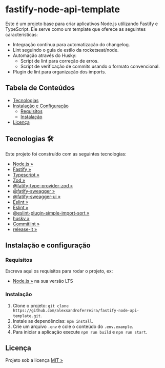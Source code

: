 #  fastify-node-api-template 
Este é um projeto base para criar aplicativos Node.js utilizando Fastify e TypeScript. Ele serve como um template que oferece as seguintes características:
- Integração contínua para automatização do changelog.
- Lint seguindo o guia de estilo da rocketseat/node.
- Automação através do Husky:
    - Script de lint para correção de erros.
    - Script de verificação de commits usando o formato convencional.
- Plugin de lint para organização dos imports.

## Tabela de Conteúdos

- [Tecnologias](#tecnologias)
- [Instalação e Configuração](#instala%C3%A7%C3%A3o-e-configura%C3%A7%C3%A3o)
  - [Requisitos](#requisitos)
  - [Instalação](#instala%C3%A7%C3%A3o)
- [Licença](#licen%C3%A7a)

## Tecnologias 🛠️

Este projeto foi construído com as seguintes tecnologias:

- [Node.js »](https://nodejs.org)
- [Fastify »](https://fastify.dev/)
- [Typescript »](https://www.typescriptlang.org)
- [Zod »](https://zod.dev/)
- [@fatify-type-provider-zod »](https://github.com/turkerdev/fastify-type-provider-zod)
- [@fatify-sweagger »](https://github.com/fastify/fastify-swagger)
- [@fatify-sweagger-ui »](https://github.com/fastify/fastify-swagger-ui)
- [Eslint »](https://eslint.org/docs/latest/)
- [Eslint »](https://github.com/lydell/eslint-plugin-simple-import-sort)
- [@eslint-plugin-simple-import-sort »](https://github.com/Rocketseat/eslint-config-rocketseat)
- [husky »](https://typicode.github.io/husky/)
- [Commitlint »](https://commitlint.js.org/)
- [release-it »](https://github.com/release-it/release-it)

## Instalação e configuração

### Requisitos

Escreva aqui os requisitos para rodar o projeto, ex:

- [Node.js »](https://nodejs.org/en/download) na sua versão LTS

### Instalação

1. Clone o projeto: `git clone https://github.com/alexsandroferreira/fastify-node-api-template.git`.
2. Instale as dependências: `npm install`.
3. Crie um arquivo `.env` e cole o conteúdo do `.env.example`. 
4. Para iniciar a aplicação execute `npm run build` e `npm run start`.

## Licença

Projeto sob a licença [MIT »](/LICENSE)
